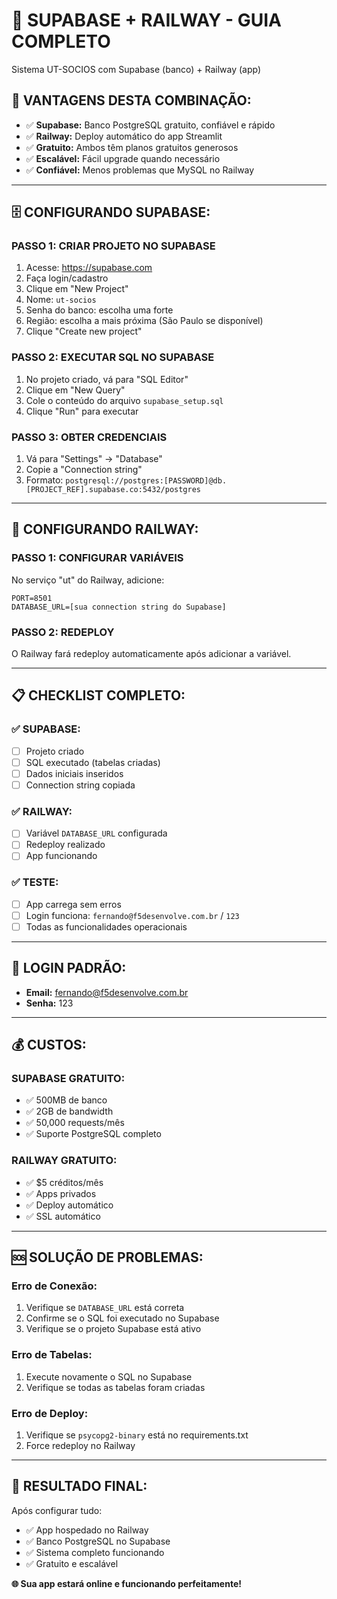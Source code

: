 # 🚀 **SUPABASE + RAILWAY - GUIA COMPLETO**

Sistema UT-SOCIOS com Supabase (banco) + Railway (app)

## 🎯 **VANTAGENS DESTA COMBINAÇÃO:**

- ✅ **Supabase:** Banco PostgreSQL gratuito, confiável e rápido
- ✅ **Railway:** Deploy automático do app Streamlit
- ✅ **Gratuito:** Ambos têm planos gratuitos generosos
- ✅ **Escalável:** Fácil upgrade quando necessário
- ✅ **Confiável:** Menos problemas que MySQL no Railway

---

## 🗄️ **CONFIGURANDO SUPABASE:**

### **PASSO 1: CRIAR PROJETO NO SUPABASE**
1. Acesse: https://supabase.com
2. Faça login/cadastro
3. Clique em "New Project"
4. Nome: `ut-socios`
5. Senha do banco: escolha uma forte
6. Região: escolha a mais próxima (São Paulo se disponível)
7. Clique "Create new project"

### **PASSO 2: EXECUTAR SQL NO SUPABASE**
1. No projeto criado, vá para "SQL Editor"
2. Clique em "New Query"
3. Cole o conteúdo do arquivo `supabase_setup.sql`
4. Clique "Run" para executar

### **PASSO 3: OBTER CREDENCIAIS**
1. Vá para "Settings" → "Database"
2. Copie a "Connection string"
3. Formato: `postgresql://postgres:[PASSWORD]@db.[PROJECT_REF].supabase.co:5432/postgres`

---

## 🚀 **CONFIGURANDO RAILWAY:**

### **PASSO 1: CONFIGURAR VARIÁVEIS**
No serviço "ut" do Railway, adicione:

```
PORT=8501
DATABASE_URL=[sua connection string do Supabase]
```

### **PASSO 2: REDEPLOY**
O Railway fará redeploy automaticamente após adicionar a variável.

---

## 📋 **CHECKLIST COMPLETO:**

### **✅ SUPABASE:**
- [ ] Projeto criado
- [ ] SQL executado (tabelas criadas)
- [ ] Dados iniciais inseridos
- [ ] Connection string copiada

### **✅ RAILWAY:**
- [ ] Variável `DATABASE_URL` configurada
- [ ] Redeploy realizado
- [ ] App funcionando

### **✅ TESTE:**
- [ ] App carrega sem erros
- [ ] Login funciona: `fernando@f5desenvolve.com.br` / `123`
- [ ] Todas as funcionalidades operacionais

---

## 🔐 **LOGIN PADRÃO:**
- **Email:** fernando@f5desenvolve.com.br
- **Senha:** 123

---

## 💰 **CUSTOS:**

### **SUPABASE GRATUITO:**
- ✅ 500MB de banco
- ✅ 2GB de bandwidth
- ✅ 50,000 requests/mês
- ✅ Suporte PostgreSQL completo

### **RAILWAY GRATUITO:**
- ✅ $5 créditos/mês
- ✅ Apps privados
- ✅ Deploy automático
- ✅ SSL automático

---

## 🆘 **SOLUÇÃO DE PROBLEMAS:**

### **Erro de Conexão:**
1. Verifique se `DATABASE_URL` está correta
2. Confirme se o SQL foi executado no Supabase
3. Verifique se o projeto Supabase está ativo

### **Erro de Tabelas:**
1. Execute novamente o SQL no Supabase
2. Verifique se todas as tabelas foram criadas

### **Erro de Deploy:**
1. Verifique se `psycopg2-binary` está no requirements.txt
2. Force redeploy no Railway

---

## 🎊 **RESULTADO FINAL:**

Após configurar tudo:
- ✅ App hospedado no Railway
- ✅ Banco PostgreSQL no Supabase
- ✅ Sistema completo funcionando
- ✅ Gratuito e escalável

**🌐 Sua app estará online e funcionando perfeitamente!**
